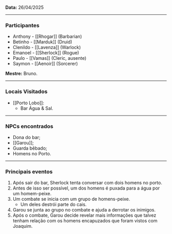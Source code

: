 **Data:** 26/04/2025

---

### Participantes

- Anthony - [[Rhogar]] (Barbarian)
- Betinho - [[Marduk]] (Druid)
- Clenildo - [[Lavenza]] (Warlock)
- Emanoel - [[Sherlock]] (Rogue)
- Paulo - [[Vamas]] (Cleric, ausente)
- Saymon - [[Aenoir]] (Sorcerer)

**Mestre:** Bruno.

---  

### Locais Visitados

- [[Porto Lobo]]:
	- Bar Água & Sal.

---

### NPCs encontrados

- Dona do bar;
- [[Garou]];
- Guarda bêbado;
- Homens no Porto.

---

### Principais eventos

1. Após sair do bar, Sherlock tenta conversar com dois homens no porto.
2. Antes de isso ser possível, um dos homens é puxada para a água por um homem-peixe.
3. Um combate se inicia com um grupo de homens-peixe. 
	- Um deles destrói parte do cais.
4. Garou se junta ao grupo no combate e ajuda a derrotar os inimigos.
5. Após o combate, Garou decide revelar mais informações que talvez tenham relação com os homens encapuzados que foram vistos com Joaquim.